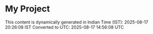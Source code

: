 # My Project

This content is dynamically generated in Indian Time (IST): 2025-08-17 20:26:08 IST
Converted to UTC: 2025-08-17 14:56:08 UTC
